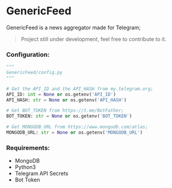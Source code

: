 # GenericFeed
GenericFeed is a news aggregator made for Telegram;

> Project still under development, feel free to contribute to it.

### Configuration:

```py
"""
GenericFeed/config.py
"""

# Get the API_ID and the API_HASH from my.telegram.org;
API_ID: int = None or os.getenv('API_ID')
API_HASH: str = None or os.getenv('API_HASH')

# Get BOT_TOKEN from https://t.me/BotFather;
BOT_TOKEN: str = None or os.getenv('BOT_TOKEN')

# Get MONGODB_URL from https://www.mongodb.com/atlas;
MONGODB_URL: str = None or os.getenv('MONGODB_URL')
```

### Requirements:

- MongoDB
- Python3
- Telegram API Secrets
- Bot Token
